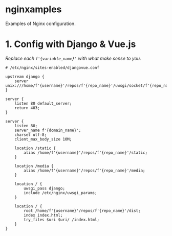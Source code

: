 # nginxamples
 Examples of Nginx configuration.

# 1. Config with Django & Vue.js
_Replace each `f'{variable_name}'` with what make sense to you._
```
# /etc/nginx/sites-enabled/djangovue.conf

upstream django {
    server unix:///home/f'{username}'/repos/f'{repo_name}'/uwsgi/socket/f'{repo_name}'.sock;
}

server {
    listen 80 default_server;
    return 403;
}

server {
    listen 80;
    server_name f'{domain_name}';
    charset utf-8;
    client_max_body_size 10M;

    location /static {
        alias /home/f'{username}'/repos/f'{repo_name}'/static;
    }

    location /media {
        alias /home/f'{username}'/repos/f'{repo_name}'/media;
    }

    location / {
        uwsgi_pass django;
        include /etc/nginx/uwsgi_params;
    }

    location / {
        root /home/f'{username}'/repos/f'{repo_name}'/dist;
        index index.html;
        try_files $uri $uri/ /index.html;
    }
}
```
